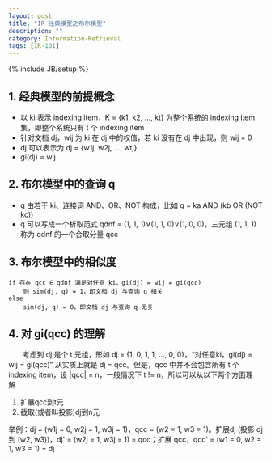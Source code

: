 ```yaml
---
layout: post
title: "IR 经典模型之布尔模型"
description: ""
category: Information-Retrieval
tags: [IR-101]
---
```

{% include JB/setup %}

## 1. 经典模型的前提概念

* 以 ki 表示 indexing item，K = {k1, k2, …, kt} 为整个系统的 indexing item 集，即整个系统只有 t 个 indexing item  
* 针对文档 dj，wij 为 ki 在 dj 中的权值，若 ki 没有在 dj 中出现，则 wij = 0  
* dj 可以表示为 dj = {w1j, w2j, …, wtj}
* gi(dj) = wij

## 2. 布尔模型中的查询 q

* q 由若干 ki、连接词 AND、OR、NOT 构成，比如 q = ka AND (kb OR (NOT kc))  
* q 可以写成一个析取范式 qdnf = (1, 1, 1)∨(1, 1, 0)∨(1, 0, 0)，三元组 (1, 1, 1) 称为 qdnf 的一个合取分量 qcc  

## 3. 布尔模型中的相似度

```
if 存在 qcc ∈ qdnf 满足对任意 ki，gi(dj) = wij = gi(qcc) 
	则 sim(dj, q) = 1，即文档 dj 与查询 q 相关  
else 
	sim(dj, q) = 0，即文档 dj 与查询 q 无关 
```

## 4. 对 gi(qcc) 的理解

　　考虑到 dj 是个 t 元组，形如 dj = {1, 0, 1, 1, ..., 0, 0}，“对任意ki，gi(dj) = wij = gi(qcc)” 从实质上就是 dj = qcc。但是，qcc 中并不会包含所有 t 个 indexing item，设 \|qcc\| = n，一般情况下 t != n，所以可以从以下两个方面理解：

1. 扩展qcc到t元  
2. 截取(或者叫投影)dj到n元  

举例：dj = (w1j = 0, w2j = 1, w3j = 1)，qcc = (w2 = 1, w3 = 1)。扩展dj (投影 dj 到 (w2, w3))，dj' = (w2j = 1, w3j = 1) = qcc；扩展 qcc，qcc' = (w1 = 0, w2 = 1, w3 = 1) = dj
